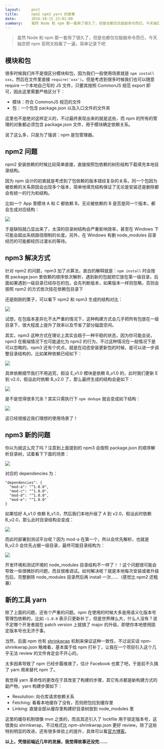 ```yaml
---
layout:     post
title:      npm2 npm3 yarn 的故事
date:       2016-10-15 23:01:00
summary:    虽然 Node 和 npm 那一套用了很久了，但是也都仅仅敲敲命令而已，今天抽空把 npm 官网文档看了一遍，简单记录下吧
---
```


> 虽然 Node 和 npm 那一套用了很久了，但是也都仅仅敲敲命令而已，今天抽空把 npm 官网文档看了一遍，简单记录下吧

## 模块和包
很多时候我们并不是很区分模块和包，因为我们一般使用场景就是 `npm install xxx`，然后在文件里直接 `require('xxx')`。但是考虑到很多时候我们也可以随意 require 一个本地自己写的 JS 文件，只要其按照 CommonJS 规范 export 即可，因此这里需要严格区分下：

 - 模块：符合 CommonJS 规范的文件
 - 包：一个包含 package.json 以及入口文件的文件夹

这里也不是绝对这样定义的，不过最终表现出来的就是这些，而 npm 的所有的管理的对象都必须包含 package.json 文件，用于模块确定依赖关系。

说了这么多，只是为了强调：npm 是包管理器。

## npm2 问题
npm2 安装依赖的时候比较简单直接，直接按照包依赖的树形结构下载填充本地目录结构。

因为 npm 设计的初衷就是考虑到了包依赖的版本错综复杂的关系，同一个包因为被依赖的关系原因会出现多个版本，简单地填充结构保证了无论是安装还是删除都会有统一的行为和结构。

比如一个 App 里模块 A 和 C 都依赖 B，无论被依赖的 B 是否是同一个版本，都会生成对应结构：

![](https://dn-getlink.qbox.me/ph0wh1wmvajup6wafqd7vi.png)

于是缺陷就凸显出来了，太深的目录树结构会严重影响效率，甚至在 Windows 下可能会超出系统路径限制的长度。另外，在 Windows 有删 node_modules 目录经历的可能都经历过漫长的等待。

## npm3 解决方式
针对 npm2 的问题，npm3 加了点算法，直白的解释就是：`npm install` 时会按照 package.json 里依赖的顺序依次解析，遇到新的包就把它放在第一级目录，后面如果遇到一级目录已经存在的包，会先判断版本，如果版本一样则忽略，否则会按照 npm2 的方式依次挂在依赖包目录下

还是刚刚的栗子，可以看下 npm2 和 npm3 生成的结构对比：

![](https://dn-getlink.qbox.me/avye7ikye49ugxjezbbj4i.png)

试想，在包版本差异化不太严重的情况下，这种构建方式会几乎把所有包放在一级目录下，很大程度上提升了效率以及节省了部分磁盘空间。

其实，npm3 这种方式在理论上其实会趋于一种平稳的状态，因为你可能会说，npm3 在极端情况下也可能退化为 npm2 的行为，不过这种情况在一般情况下是可以忽略的。npm3 还有个优点，就是在动态安装更新包的时候，是可以进一步调整目录结构的，比如某种依赖已经如下：

![](https://dn-getlink.qbox.me/6aajq49219ct74jnstt9.png)

具体依赖细节我们不用追究，假设 E_v1.0 模块是依赖 B_v1.0 的，此时我们更新 E 到 v2.0，假设此时依赖 B_v2.0 了，那么最终生成的结构会是如下：

![](https://dn-getlink.qbox.me/3swbe322453jqp4g3nmi.png)

是不是觉得很多冗余？其实只需执行下 `npm dedupe` 就会变成如下结构：

![](https://dn-getlink.qbox.me/acvcaavtldbaswmviy66r.png)

这已经很接近我们理想的使用场景了！

## npm3 新的问题
你以为就这么完了吗？注意到上面提到的 npm3 会按照 package.json 的顺序解析目录树，试着看下下面的场景：

![](https://dn-getlink.qbox.me/qo177om49zpj3s08sz9qkt9.png)

对应的 dependencies 为：
```
"dependencies": {
  "mod-a": "^1.0.0",
  "mod-c": "^1.0.0",
  "mod-d": "^1.0.0",
  "mod-e": "^1.0.0"
}
```
如果恰好 A_v1.0 依赖 B_v1.0，然后我们本地升级了 A 到 v2.0，假设此时依赖 B_v2.0，那么此时目录结构会变成：

![](https://dn-getlink.qbox.me/0yqr029fh24mq3vr1vmquxr.png)

而此时部署到测试平台呢？因为 mod-a 在第一个，所以会优先解析，也就是 B_v2.0 会优先占据一级目录，最终可能目录结构为：

![](https://dn-getlink.qbox.me/4ghs7v96zy3wlaemoenrk9.png)

开发环境和测试环境的 node_modules 目录结构不一样了！！这个问题很可能会导致一些很微妙的问题，而且很难调试。如何解决呢？就是本地每次安装或者升级包后，完整删除 node_modules 目录然后再 install 一次……（感觉比 npm2 还粗暴）

## 新的工具 yarn

除了上面的问题，还有个严重的问题。npm 在使用的时候大多是用语义化版本号管理包依赖的，比如 `~1.0.0` 表示只更新补丁，但是世界辣么大，什么人没有？说不定哪个开发者就在 patch version 上就搞了 major 的升级，即使你本地使用固定版本号也无济于事。

当然，后面 npm 也有 [shrinkwrap](https://docs.npmjs.com/cli/shrinkwrap) 机制来保证这种一致性，不过说实话 npm-shrinkwrap.json 略难看，基本属于给 npm 打补丁，让我在一个项目引入这个几乎无法 review 的文件肯定会不开心的。

太多因素导致了 npm 已经步履维艰了，估计 Facebook 也累了吧，于是前不久搞了 yarn 用来替代 npm 了。

我觉得 yarn 革命性的更改在于其改变了构建的步骤，其它有点都是新构建方式的副产物，yarn 构建步骤如下：

 - Resolution: 向仓库请求依赖关系
 - Fetching: 看看本地缓存了没有，否则把包拉到缓存里
 - Linking: 直接全部从缓存里构建好目录树放到 node_modules 里
 
这里的缓存机制很像 mvn 之类的，而且其还引入了 lockfile 用于锁定版本号，这很类似 shrinkwrap，不过格式比 npm-shrinkwrap.json 更好 review。除了这些特别明显的改进，还有很多体验上的提升，具体可以看[官方博客](https://code.facebook.com/posts/1840075619545360)。

**以上，凭借前端近几年的发展，我觉得故事还没完……**